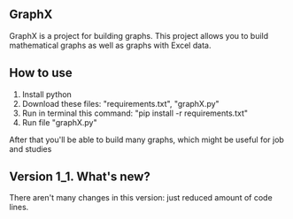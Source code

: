 ## GraphX
GraphX is a project for building graphs. 
This project allows you to build mathematical graphs as well as graphs with Excel data. 
## How to use

1) Install python
2) Download these files: "requirements.txt", "graphX.py"
3) Run in terminal this command: "pip install -r requirements.txt"
4) Run file "graphX.py"

After that you'll be able to build many graphs, which might be useful for job and studies

## Version 1_1. What's new?
There aren't many changes in this version: just reduced amount of code lines.
